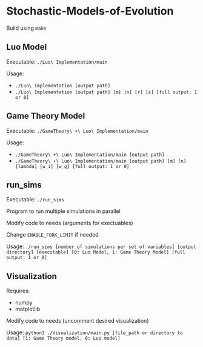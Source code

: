 # Stochastic-Models-of-Evolution
Build using `make`

## Luo Model
Executable: `./Luo\ Implementation/main`

Usage: 
- `./Luo\ Implementation [output path]`
- `./Luo\ Implementation [output path] [m] [n] [r] [s] [full output: 1 or 0]`

## Game Theory Model
Executable: `./GameTheory\ +\ Luo\ Implementation/main`

Usage: 
- `./GameTheory\ +\ Luo\ Implementation/main [output path]`
- `./GameTheory\ +\ Luo\ Implementation/main [output path] [m] [n] [lambda] [w_i] [w_g] [full output: 1 or 0]`

## run_sims
Executable: `./run_sims`

Program to run multiple simulations in parallel

Modify code to needs (arguments for exectuables)

Change `ENABLE_FORK_LIMIT` if needed

Usage: `./run_sims [number of simulations per set of variables] [output directory] [executable] [0: Luo Model, 1: Game Theory Model] [full output: 1 or 0]`

## Visualization
Requires:
- numpy
- matplotlib

Modify code to needs (uncomment desired visualization)

Usage: `python3 ./Visualization/main.py [file_path or directory to data] [1: Game Theory model, 0: Luo model]`
